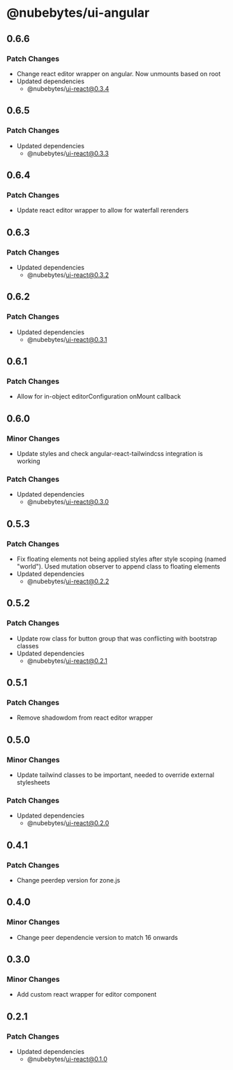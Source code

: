 # @nubebytes/ui-angular

## 0.6.6

### Patch Changes

- Change react editor wrapper on angular. Now unmounts based on root
- Updated dependencies
  - @nubebytes/ui-react@0.3.4

## 0.6.5

### Patch Changes

- Updated dependencies
  - @nubebytes/ui-react@0.3.3

## 0.6.4

### Patch Changes

- Update react editor wrapper to allow for waterfall rerenders

## 0.6.3

### Patch Changes

- Updated dependencies
  - @nubebytes/ui-react@0.3.2

## 0.6.2

### Patch Changes

- Updated dependencies
  - @nubebytes/ui-react@0.3.1

## 0.6.1

### Patch Changes

- Allow for in-object editorConfiguration onMount callback

## 0.6.0

### Minor Changes

- Update styles and check angular-react-tailwindcss integration is working

### Patch Changes

- Updated dependencies
  - @nubebytes/ui-react@0.3.0

## 0.5.3

### Patch Changes

- Fix floating elements not being applied styles after style scoping (named "world"). Used mutation observer to append class to floating elements
- Updated dependencies
  - @nubebytes/ui-react@0.2.2

## 0.5.2

### Patch Changes

- Update row class for button group that was conflicting with bootstrap classes
- Updated dependencies
  - @nubebytes/ui-react@0.2.1

## 0.5.1

### Patch Changes

- Remove shadowdom from react editor wrapper

## 0.5.0

### Minor Changes

- Update tailwind classes to be important, needed to override external stylesheets

### Patch Changes

- Updated dependencies
  - @nubebytes/ui-react@0.2.0

## 0.4.1

### Patch Changes

- Change peerdep version for zone.js

## 0.4.0

### Minor Changes

- Change peer dependencie version to match 16 onwards

## 0.3.0

### Minor Changes

- Add custom react wrapper for editor component

## 0.2.1

### Patch Changes

- Updated dependencies
  - @nubebytes/ui-react@0.1.0
